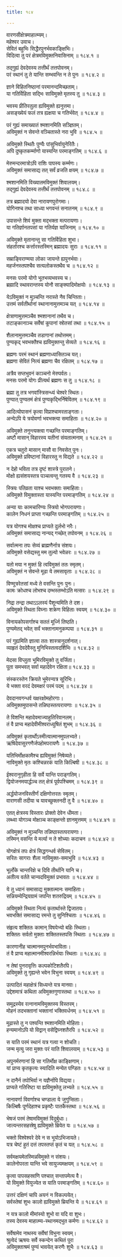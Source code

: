 ```yaml
---
title: १८४

---
```

वारणसीक्षेत्रमाहात्म्यम्।  
महेश्वर उवाच।  
सेवितं बहुभिः सिद्धैरपुनर्भवकाङ्क्षिभिः।  
विदित्वा तु परं क्षेत्रमविमुक्तनिवासिनाम् ॥ १८४.१ ॥  
  
तद्गुह्यं देवदेवस्य तत्तीर्थं तत्तपोवनम्।  
परं स्थानं तु ते यान्ति सम्भवन्ति न ते पुनः ॥ १८४.२ ॥  
  
ज्ञाने विहितनिष्ठानां परमानन्दमिच्छताम्।  
या गतिर्विहिता सद्भिः साविमुक्ते मृतस्य तु ॥ १८४.३ ॥  
  
भवस्य प्रीतिरतुला ह्यविमुक्ते ह्यनुत्तमा।  
असङ्ख्येयं फलं तत्र ह्यक्षया च गतिर्भवेत् ॥ १८४.४ ॥  
  
परं गुह्यं समाख्यातं श्मशानमिति सञ्ज्ञितम्।  
अविमुक्तं न सेवन्ते वञ्चितास्ते नरा भुवि ॥ १८४.५ ॥  
  
अविमुक्ते स्थितैः पुण्यैः पांसुभिर्वायुनेरितैः।  
अपि दुष्कृतकर्म्माणो यास्यन्ति परमाङ्गतिम् ॥ १८४.६ ॥  
  
मेरुमन्दरमात्रोऽपि राशिः पापस्य कर्म्मणः।  
अविमुक्तं समासाद्य तत् सर्वं व्रजति क्षयम् ॥ १८४.७ ॥  
  
श्मशानमिति विख्यातमविमुक्तं शिवालयम्।  
तद्गुह्यं देवदेवस्य तत्तीर्थं तत्तपोवनम् ॥ १८४.८ ॥  
  
तत्र ब्रह्मादयो देवा नारायणपुरोगमाः।  
योगिनश्च तथा साध्या भगवन्तं सनातनम् ॥ १८४.९ ॥  
  
उपासन्ते शिवं मुक्ता मद्भक्ता मत्परायणाः।  
या गतिर्ज्ञानतपसां या गतिर्यज्ञ याजिनाम् ॥ १८४.१० ॥  
  
अविमुक्ते मृतानान्तु सा गतिर्विहिता शुभा।  
संहर्तारश्च कर्त्तारस्तस्मिन् ब्रह्मादयः सुराः ॥ १८४.११ ॥  
  
सम्राङ्विराण्मया लोका जायन्ते ह्यपुनर्भवाः।  
महर्जनस्तपश्चैव सत्यलोकस्तथैव च ॥ १८४.१२ ॥  
  
मनसः परमो योगो भूतभव्यभवस्य च।  
ब्रह्मादि स्थावरान्तस्य योनौ साङ्क्यादिमोक्षयोः ॥ १८४.१३ ॥  
  
येऽविमुक्तं न मुञ्चन्ति नरास्ते नैव चिन्तिताः।  
उत्तमं सर्वतीर्थानां स्थानानामुत्तमञ्च यत् ॥ १८४.१४ ॥  
  
क्षेत्राणामुत्तमञ्चैव श्मशानानां तथैव च।  
तटाङ्कानाञ्च सर्वेषां कूपानां स्रोतसां तथा ॥ १८४.१५ ॥  
  
शैलानामुत्तमञ्चैव तडागानां तथोत्तमम्।  
पुण्यकृद् भवभक्तैश्च ह्यविमुक्तन्तु सेव्यते ॥ १८४.१६ ॥  
  
ब्रह्मणः परमं स्थानं ब्रह्मणाध्यासितञ्च यत्।  
ब्रह्मणा सेवितं नित्यं ब्रह्मणा चैव रक्षितम् ॥ १८४.१७ ॥  
  
अत्रैव सप्तभुवनं काञ्चनो मेरुपर्वतः।  
मनसः परमो योगः प्रीत्यर्थ ब्रह्मणः स तु ॥ १८४.१८ ॥  
  
ब्रह्मा तु तत्र भगवांस्त्रिसन्ध्यं चेश्वरे स्थितः।  
पुण्यात् पुण्यतमं क्षेत्रं पुण्यकृद्भिर्निषेवितम् ॥ १८४.१९ ॥  
  
आदित्योपासनं कृत्वा विप्राश्चामरताङ्गताः।  
अन्येऽपि ये त्रयोवर्णा भवभक्त्या समाहिताः ॥ १८४.२० ॥  
  
अविमुक्ते तनुन्त्यक्त्वा गच्छन्ति परमाङ्गतिम्।  
अष्टौ मासान् विहारस्य यतीनां संयतात्मनाम् ॥ १८४.२१ ॥  
  
एकत्र चतुरो मासान् मासौ वा निवसेत् पुनः।  
अविमुक्ते प्रविष्टानां विहारस्तु न विद्यते ॥ १८४.२२ ॥  
  
न देहो भविता तत्र दृष्टं शास्त्रे पुरातने।  
मोक्षो ह्यसंशयस्तत्र पञ्चत्वन्तु गतस्य वै ॥ १८४.२३ ॥  
  
स्त्रियः पतिव्रता याश्च भवभक्ताः समाहिताः।  
अविमुक्ते विमुक्तास्ता यास्यन्ति परमाङ्गतिम् ॥ १८४.२४ ॥  
  
अन्या याः कामचारिण्यः स्त्रियो भोगपरायणाः।  
कालेन निधनं प्राप्ता गच्छन्ति परमाङ्गतिम् ॥ १८४.२५ ॥  
  
यत्र योगश्च मोक्षश्च प्राप्यते दुर्लभो नरैः।  
अविमुक्तं समासाद्य नान्यद् गच्छेत् तपोवनम् ॥ १८४.२६ ॥  
  
सर्वात्मना तपः सेव्यं ब्राह्मणैर्नात्र संशयः।  
अविमुक्ते वसेद्यस्तु मम तुल्यो भवेन्नरः ॥ १८४.२७ ॥  
  
यतो मया न मुक्तं हि त्वविमुक्तं ततः स्मृतम्।  
अविमुक्तं न सेवन्ते मूढा ये तमसावृताः ॥ १८४.२८ ॥  
  
विण्मूत्ररेतसां मध्ये ते वसन्ति पुनः पुनः।  
कामः क्रोधश्च लोभश्च दम्भस्तम्भोऽति मत्सरः ॥ १८४.२९ ॥  
  
निद्रा तन्द्रा तथाऽऽलस्यं पैशून्यमिति ते दश।  
अविमुक्ते स्थिता विघ्नाः शक्रेण विहिताः स्वयम् ॥ १८४.३० ॥  
  
विनायकोपसर्गाश्च सततं मूर्ध्नि तिष्ठति।  
पुण्यमेतद् भवेत् सर्वं भक्तानामनुकम्पया ॥ १८४.३१ ॥  
  
परं गुह्यमिति ज्ञात्वा ततः शास्त्रानुदर्शनात्।  
व्याहृतं देवदेवैस्तु मुनिभिस्तत्वदर्शिभिः ॥ १८४.३२ ॥  
  
मेदसा विप्लुता भूमिरविमुक्ते तु वर्जिता।  
पूता समभवत् सर्वा महादेवेन रक्षिता॥ १८४.३३ ॥  
  
संस्करस्तेन क्रियते भूमेरन्यत्र सूरिभिः।  
ये भक्ता वरदं देवमक्षरं परमं पदम् ॥ १८४.३४ ॥  
  
देवदानवगन्धर्व यक्षरक्षोमहोरगाः।  
अविमुक्तमुपासन्ते तन्निष्ठस्तत्परायणाः ॥ १८४.३५ ॥  
  
ते विशन्ति महादेवमाज्याहुतिरिवानलम्।  
तं वै प्राप्य महादेवीमीश्वराध्युषितं शुभम् ॥ १८४.३६ ॥  
  
अविमुक्तं कृतार्थोऽस्मीत्यात्मानमुपलभ्यते।  
ऋषिदेवासुरगणैर्जपहोमपरायणैः ॥ १८४.३७ ॥  
  
यतिभिर्मोक्षकामैश्च ह्यविमुक्तं निषेव्यते।  
नाविमुक्ते मृतः कश्चिन्नरकं याति किल्बिषी ॥ १८४.३८ ॥  
  
ईश्वरानुगृहीता हि सर्वे यान्ति पराङ्गतिम्।  
द्वियोजनमयार्द्धञ्च तत् क्षेत्रं पूर्वपश्चिमम् ॥ १८४.३९ ॥  
  
अर्द्धयोजनविस्तीर्णं दक्षिणोत्तरतः स्मृतम्।  
वाराणसी तदीया च यावच्छुक्लनदी तु वै ॥ १८४.४० ॥  
  
एतत् क्षेत्रस्य विस्तारः प्रोक्तो देवेन धीमता।  
लब्ध्वा योगञ्च मोक्षञ्च काङ्क्षन्तो ज्ञानमुत्तमम् ॥ १८४.४१ ॥  
  
अविमुक्तं न मुञ्चन्ति तन्निष्ठास्तत्परायणाः।  
तस्मिन् वसन्ति ये मर्त्या न ते शोच्याः कदाचन ॥ १८४.४२ ॥  
  
योगक्षेत्रं तपः क्षेत्रं सिद्धगन्धर्व सेवितम्।  
सरितः सागराः शैला नाविमुक्त-समाभुवि ॥ १८४.४३ ॥  
  
भूर्लोके चान्तरिक्षे च दिवि तीर्थानि यानि च।  
अतीत्य वर्तते चान्यदविमुक्तं प्रभावतः ॥ १८४.४४ ॥  
  
ये तु ध्यानं समासाद्य मुक्तात्मानः समाहिताः।  
सन्नियम्येन्द्रियग्रामं जपन्ति शतरुद्रियम् ॥ १८४.४५ ॥  
  
अविमुक्ते स्थिता नित्यं कृतार्थास्ते द्विजातयः।  
भवभक्तिं समासाद्य रमन्ते तु सुनिश्चिताः ॥ १८४.४६ ॥  
  
संहृत्य शक्तितः कामान् विषयेभ्यो बहिः स्थिताः।  
शक्तितः सर्वतो मुक्ताः शक्तितस्तपसि स्थिताः ॥ १८४.४७ ॥  
  
कारणानीह चात्मानमपुनर्भवभाविताः।  
तं वै प्राप्य महात्मानमीश्वरन्निर्भयाः स्थिताः ॥ १८४.४८ ॥  
  
न तेषां पुनरावृत्तिः कल्पकोटिशतैरपि।  
अविमुक्ते तु गृह्यन्ते भवेन विभुना स्वयम् ॥ १८४.४९ ॥  
  
उत्पादितं महाक्षेत्रं सिध्यन्ते यत्र मानवाः।  
उद्देशमात्रं कथिता अविमुक्तगुणास्तथा ॥ १८४.५० ॥  
  
समुद्रस्येव रत्नानामविमुक्तस्य विस्तरम्।  
मोहनं तदभक्तानां भक्तानां भक्तिवर्धनम् ॥ १८४.५१ ॥  
  
मूढास्ते तु न पश्यन्ति श्मशानमिति मोहिताः।  
हन्यमानोऽपि यो विद्वान् वसेद्विघ्नशतैरपि ॥ १८४.५२ ॥  
  
स याति परमं स्थानं यत्र गत्वा न शोचति।  
जन्म मृत्यु जरा मुक्तः परं याति शिवालयाम् ॥ १८४.५३ ॥  
  
अपुनर्मरणानां हि सा गतिर्मोक्ष काङ्क्षिणाम्।  
यां प्राप्य कृतकृत्यः स्यादिति मन्येत पण्डितः ॥ १८४.५४ ॥  
  
न दानैर्न तपोभिर्वा न यज्ञैर्नापि विद्यया।  
प्राप्यते गतिरिष्टा या ह्यविमुक्तेतु लभ्यते ॥ १८४.५५ ॥  
  
नानावर्णा विवर्णाश्च चण्डाला ये जुगुप्सिताः।  
किल्बिषैः पूर्णदेहाश्च प्रकृष्टैः पातकैस्तथा ॥ १८४.५६ ॥  
  
भेषजं परमं तेषामविमुक्तं विदुर्बुधाः।  
जात्यन्तरसहस्रेषु ह्यविमुक्ते म्रियेत यः ॥ १८४.५७ ॥  
  
भक्तो विश्वेश्वरे देवे न स भूयोऽभिजायते।  
यत्र चेष्टं हुतं दत्तं तपस्तप्तं कृतं च यत् ॥ १८४.५८ ॥  
  
सर्वमक्षयमेतस्मिन्नविमुक्ते न संशयः।  
कालेनोपरता यान्ति भवे सायुज्यमक्षयम् ॥ १८४.५९ ॥  
  
कृत्वा पापसहस्राणि पश्चात् सन्तापमेत्य वै।  
यो विमुक्ते वियुज्येत स याति परमाङ्गतिम् ॥ १८४.६० ॥  
  
उत्तरं दक्षिणं चापि अयनं न विकल्पयेत्।  
सर्वस्तेषां शुभः कालो ह्यविमुक्ते म्रियन्ति ये ॥ १८४.६१ ॥  
  
न यत्र कालो मीमांस्यो शुभो वा यदि वा शुभः।  
तस्य देवस्य माहात्म्य-स्थानमद्भुत कर्मणः ॥ १८४.६२ ॥  
  
सर्वेषामेव नाथस्य सर्वेषां विभुना स्वयम्।  
श्रुत्वेदं ऋषयः सर्वे स्कन्देन कथितं पुरा  
अविमुक्ताश्रमं पुण्यं भावयेत् करणैः शुभैः ॥ १८४.६३ ॥